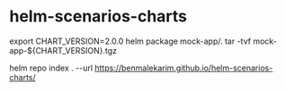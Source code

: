 # helm-scenarios-charts

export CHART_VERSION=2.0.0
helm package mock-app/.
tar -tvf mock-app-${CHART_VERSION}.tgz

helm repo index . --url https://benmalekarim.github.io/helm-scenarios-charts/